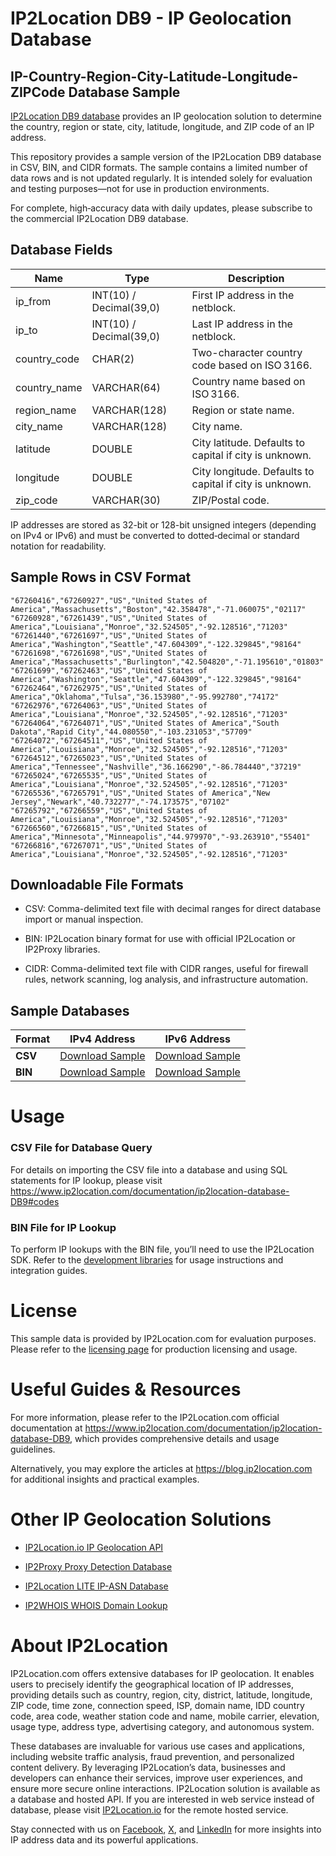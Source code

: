 # IP2Location DB9 - IP Geolocation Database

## IP-Country-Region-City-Latitude-Longitude-ZIPCode Database Sample

[IP2Location DB9 database](https://www.ip2location.com/database/db9-ip-country-region-city-latitude-longitude-zipcode) provides an IP geolocation solution to determine the country, region or state, city, latitude, longitude, and ZIP code of an IP address.

This repository provides a sample version of the IP2Location DB9 database in CSV, BIN, and CIDR formats. The sample contains a limited number of data rows and is not updated regularly. It is intended solely for evaluation and testing purposes—not for use in production environments.

For complete, high‑accuracy data with daily updates, please subscribe to the commercial IP2Location DB9 database.

## Database Fields

| **Name**        | **Type**                    | **Description**                                                                 |
|-----------------|-----------------------------|---------------------------------------------------------------------------------|
| ip_from         | INT(10) / Decimal(39,0)     | First IP address in the netblock.                                              |
| ip_to           | INT(10) / Decimal(39,0)     | Last IP address in the netblock.                                               |
| country_code    | CHAR(2)                     | Two-character country code based on ISO 3166.                                  |
| country_name    | VARCHAR(64)                 | Country name based on ISO 3166.                                                |
| region_name     | VARCHAR(128)                | Region or state name.                                                          |
| city_name       | VARCHAR(128)                | City name.                                                                     |
| latitude        | DOUBLE                      | City latitude. Defaults to capital if city is unknown.                         |
| longitude       | DOUBLE                      | City longitude. Defaults to capital if city is unknown.                        |
| zip_code         | VARCHAR(30)                 | ZIP/Postal code.                                                               |

IP addresses are stored as 32-bit or 128-bit unsigned integers (depending on IPv4 or IPv6) and must be converted to dotted‑decimal or standard notation for readability.

## Sample Rows in CSV Format
```csv
"67260416","67260927","US","United States of America","Massachusetts","Boston","42.358478","-71.060075","02117"
"67260928","67261439","US","United States of America","Louisiana","Monroe","32.524505","-92.128516","71203"
"67261440","67261697","US","United States of America","Washington","Seattle","47.604309","-122.329845","98164"
"67261698","67261698","US","United States of America","Massachusetts","Burlington","42.504820","-71.195610","01803"
"67261699","67262463","US","United States of America","Washington","Seattle","47.604309","-122.329845","98164"
"67262464","67262975","US","United States of America","Oklahoma","Tulsa","36.153980","-95.992780","74172"
"67262976","67264063","US","United States of America","Louisiana","Monroe","32.524505","-92.128516","71203"
"67264064","67264071","US","United States of America","South Dakota","Rapid City","44.080550","-103.231053","57709"
"67264072","67264511","US","United States of America","Louisiana","Monroe","32.524505","-92.128516","71203"
"67264512","67265023","US","United States of America","Tennessee","Nashville","36.166290","-86.784440","37219"
"67265024","67265535","US","United States of America","Louisiana","Monroe","32.524505","-92.128516","71203"
"67265536","67265791","US","United States of America","New Jersey","Newark","40.732277","-74.173575","07102"
"67265792","67266559","US","United States of America","Louisiana","Monroe","32.524505","-92.128516","71203"
"67266560","67266815","US","United States of America","Minnesota","Minneapolis","44.979970","-93.263910","55401"
"67266816","67267071","US","United States of America","Louisiana","Monroe","32.524505","-92.128516","71203"
```

## Downloadable File Formats

- CSV: Comma-delimited text file with decimal ranges for direct database import or manual inspection.

- BIN: IP2Location binary format for use with official IP2Location or IP2Proxy libraries.

- CIDR: Comma-delimited text file with CIDR ranges, useful for firewall rules, network scanning, log analysis, and infrastructure automation.

## Sample Databases

| Format       | IPv4 Address                                                                                                         | IPv6 Address                                                                                                         |
|--------------|---------------------------------------------------------------------------------------------------------------------|---------------------------------------------------------------------------------------------------------------------|
| **CSV** | [Download Sample](https://github.com/ip2location/sample-databases/tree/main/IP2Location/DB9/ip2location-DB9-sample.ipv4.csv) | [Download Sample](https://github.com/ip2location/sample-databases/tree/main/IP2Location/DB9/ip2location-DB9-sample.ipv6.csv) |
| **BIN** | [Download Sample](https://github.com/ip2location/sample-databases/tree/main/IP2Location/DB9/ip2location-DB9-sample.ipv4.bin) | [Download Sample](https://github.com/ip2location/sample-databases/tree/main/IP2Location/DB9/ip2location-DB9-sample.ipv6.bin) |

# Usage

### CSV File for Database Query

For details on importing the CSV file into a database and using SQL statements for IP lookup, please visit <https://www.ip2location.com/documentation/ip2location-database-DB9#codes>

### BIN File for IP Lookup

To perform IP lookups with the BIN file, you’ll need to use the IP2Location SDK. Refer to the [development libraries](https://www.ip2location.com/development-libraries/) for usage instructions and integration guides.

# License

This sample data is provided by IP2Location.com for evaluation purposes. Please refer to the [licensing page](https://www.ip2location.com/licensing) for production licensing and usage.

# Useful Guides & Resources

For more information, please refer to the IP2Location.com official documentation at <https://www.ip2location.com/documentation/ip2location-database-DB9>, which provides comprehensive details and usage guidelines.

Alternatively, you may explore the articles at <https://blog.ip2location.com> for additional insights and practical examples.

# Other IP Geolocation Solutions

- [IP2Location.io IP Geolocation API](https://www.ip2location.io)

- [IP2Proxy Proxy Detection Database](https://www.ip2location.com/database/ip2proxy)

- [IP2Location LITE IP-ASN Database](https://lite.ip2location.com/database-asn)

- [IP2WHOIS WHOIS Domain Lookup](https://www.ip2whois.com/)

# About IP2Location

IP2Location.com offers extensive databases for IP geolocation. It enables users to precisely identify the geographical location of IP addresses, providing details such as country, region, city, district, latitude, longitude, ZIP code, time zone, connection speed, ISP, domain name, IDD country code, area code, weather station code and name, mobile carrier, elevation, usage type, address type, advertising category, and autonomous system.

These databases are invaluable for various use cases and applications, including website traffic analysis, fraud prevention, and personalized content delivery. By leveraging IP2Location’s data, businesses and developers can enhance their services, improve user experiences, and ensure more secure online interactions. IP2Location solution is available as a database and hosted API. If you are interested in web service instead of database, please visit [IP2Location.io](https://www.ip2location.io) for the remote hosted service.

Stay connected with us on [Facebook](https://www.facebook.com/ip2location), [X](https://x.com/ip2location), and [LinkedIn](https://www.linkedin.com/company/ip2location) for more insights into IP address data and its powerful applications.